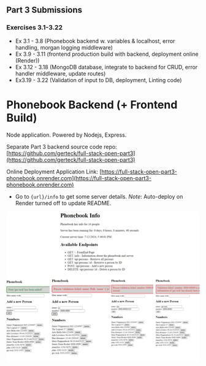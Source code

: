 ## Part 3 Submissions

### Exercises 3.1-3.22
* Ex 3.1 - 3.8 (Phonebook backend w. variables & localhost, error handling, morgan logging middleware)
* Ex 3.9 - 3.11 (frontend production build with backend, deployment online (Render))
* Ex 3.12 - 3.18 (MongoDB database, integrate to backend for CRUD, error handler middleware, update routes)
* Ex3.19 - 3.22 (Validation of input to DB, deployment, Linting code)


# Phonebook Backend (+ Frontend Build)
Node application. Powered by Nodejs, Express.

Separate Part 3 backend source code repo: [https://github.com/gerteck/full-stack-open-part3](https://github.com/gerteck/full-stack-open-part3)

Online Deployment Application Link: [https://full-stack-open-part3-phonebook.onrender.com](https://full-stack-open-part3-phonebook.onrender.com)

* Go to `{url}/info` to get some server details.
*Note*: Auto-deploy on Render turned off to update README.

![phonebook Application](../images/3-phonebook-backend.png)
